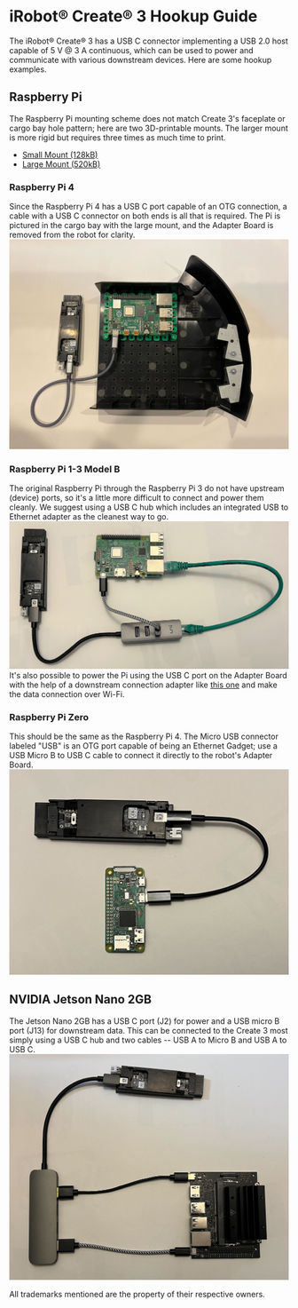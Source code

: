 # iRobot® Create® 3 Hookup Guide

The iRobot® Create® 3 has a USB C connector implementing a USB 2.0 host capable of 5 V @ 3 A continuous, which can be used to power and communicate with various downstream devices. Here are some hookup examples.

## Raspberry Pi
The Raspberry Pi mounting scheme does not match Create 3's faceplate or cargo bay hole pattern; here are two 3D-printable mounts. The larger mount is more rigid but requires three times as much time to print.

* [Small Mount (128kB)](data/C3-RPi-Mount-Small-20211022.stl)
* [Large Mount (520kB)](data/C3-RPi-Mount-20211022.stl)

### Raspberry Pi 4
Since the Raspberry Pi 4 has a USB C port capable of an OTG connection, a cable with a USB C connector on both ends is all that is required. The Pi is pictured in the cargo bay with the large mount, and the Adapter Board is removed from the robot for clarity.
![Hookup diagram for Raspberry Pi 4](data/hookup_pi4.jpg "Raspberry Pi 4")

### Raspberry Pi 1-3 Model B
The original Raspberry Pi through the Raspberry Pi 3 do not have upstream (device) ports, so it's a little more difficult to connect and power them cleanly. We suggest using a USB C hub which includes an integrated USB to Ethernet adapter as the cleanest way to go.
![Hookup diagram for Raspberry Pi 3B](data/hookup_pi3b.jpg "Raspberry Pi 3B")
It's also possible to power the Pi using the USB C port on the Adapter Board with the help of a downstream connection adapter like [this one](adafruit.com/product/4090) and make the data connection over Wi-Fi.

### Raspberry Pi Zero
This should be the same as the Raspberry Pi 4. The Micro USB connector labeled "USB" is an OTG port capable of being an Ethernet Gadget; use a USB Micro B to USB C cable to connect it directly to the robot's Adapter Board.
![Hookup diagram for Raspberry Pi Zero](data/hookup_piZ.jpg "Raspberry Pi Zero")

## NVIDIA Jetson Nano 2GB
The Jetson Nano 2GB has a USB C port (J2) for power and a USB micro B port (J13) for downstream data. This can be connected to the Create 3 most simply using a USB C hub and two cables -- USB A to Micro B and USB A to USB C.
![Hookup diagram for Jetson Nano](data/hookup_nano2gb.jpg "Nano 2GB")

All trademarks mentioned are the property of their respective owners.